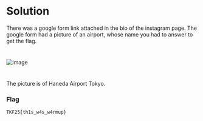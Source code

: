 # Solution
There was a google form link attached in the bio of the instagram page. The google form had a picture of an airport, whose name you had to answer to get the flag. 
#
![image](https://github.com/user-attachments/assets/bc6e8eab-a603-4f2f-9268-fe520d3a7d9b)
#
The picture is of Haneda Airport Tokyo. 
### Flag
```TKF25{th1s_w4s_w4rmup}```
